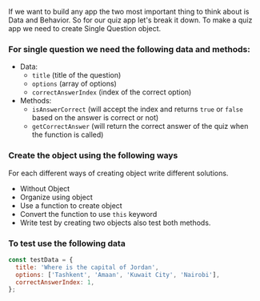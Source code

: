 If we want to build any app the two most important thing to think about is Data and Behavior. So for our quiz app let's break it down. To make a quiz app we need to create Single Question object.

### For single question we need the following data and methods:

- Data:
  - `title` (title of the question)
  - `options` (array of options)
  - `correctAnswerIndex` (index of the correct option)
- Methods:
  - `isAnswerCorrect` (will accept the index and returns `true` or `false` based on the answer is correct or not)
  - `getCorrectAnswer` (will return the correct answer of the quiz when the function is called)

### Create the object using the following ways

For each different ways of creating object write different solutions.

- Without Object
- Organize using object
- Use a function to create object
- Convert the function to use `this` keyword
- Write test by creating two objects also test both methods.

### To test use the following data

```js
const testData = {
  title: 'Where is the capital of Jordan',
  options: ['Tashkent', 'Amaan', 'Kuwait City', 'Nairobi'],
  correctAnswerIndex: 1,
};
```
